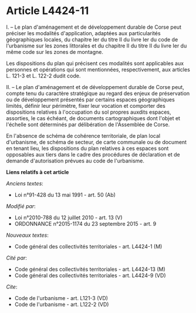 # Article L4424-11

I. – Le plan d'aménagement et de développement durable de Corse peut préciser les modalités d'application, adaptées aux
particularités géographiques locales, du chapitre Ier du titre II du livre Ier du code de l'urbanisme sur les zones
littorales et du chapitre II du titre II du livre Ier du même code sur les zones de montagne.

Les dispositions du plan qui précisent ces modalités sont applicables aux personnes et opérations qui sont mentionnées,
respectivement, aux articles L. 121-3 et L. 122-2 dudit code.

II. – Le plan d'aménagement et de développement durable de Corse peut, compte tenu du caractère stratégique au regard des
enjeux de préservation ou de développement présentés par certains espaces géographiques limités, définir leur périmètre,
fixer leur vocation et comporter des dispositions relatives à l'occupation du sol propres auxdits espaces, assorties, le cas
échéant, de documents cartographiques dont l'objet et l'échelle sont déterminés par délibération de l'Assemblée de Corse.

En l'absence de schéma de cohérence territoriale, de plan local d'urbanisme, de schéma de secteur, de carte communale ou de
document en tenant lieu, les dispositions du plan relatives à ces espaces sont opposables aux tiers dans le cadre des
procédures de déclaration et de demande d'autorisation prévues au code de l'urbanisme.

**Liens relatifs à cet article**

_Anciens textes_:

  - Loi n°91-428 du 13 mai 1991 - art. 50 (Ab)

_Modifié par_:

  - Loi n°2010-788 du 12 juillet 2010 - art. 13 (V)
  - ORDONNANCE n°2015-1174 du 23 septembre 2015 - art. 9

_Nouveaux textes_:

  - Code général des collectivités territoriales - art. L4424-1 (M)

_Cité par_:

  - Code général des collectivités territoriales - art. L4424-13 (M)
  - Code général des collectivités territoriales - art. L4424-9 (VD)

_Cite_:

  - Code de l'urbanisme - art. L121-3 (VD)
  - Code de l'urbanisme - art. L122-2 (VD)

